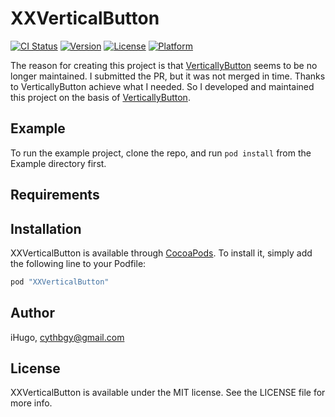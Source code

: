# XXVerticalButton

[![CI Status](http://img.shields.io/travis/汤海波/XXVerticalButton.svg?style=flat)](https://travis-ci.org/汤海波/XXVerticalButton)
[![Version](https://img.shields.io/cocoapods/v/XXVerticalButton.svg?style=flat)](http://cocoapods.org/pods/XXVerticalButton)
[![License](https://img.shields.io/cocoapods/l/XXVerticalButton.svg?style=flat)](http://cocoapods.org/pods/XXVerticalButton)
[![Platform](https://img.shields.io/cocoapods/p/XXVerticalButton.svg?style=flat)](http://cocoapods.org/pods/XXVerticalButton)

The reason for creating this project is that [VerticallyButton](https://github.com/zeushin/VerticallyButton) seems to be no longer maintained. I submitted the PR, but it was not merged in time. Thanks to VerticallyButton achieve what I needed. So I developed and maintained this project on the basis of [VerticallyButton](https://github.com/zeushin/VerticallyButton).

## Example

To run the example project, clone the repo, and run `pod install` from the Example directory first.

## Requirements

## Installation

XXVerticalButton is available through [CocoaPods](http://cocoapods.org). To install
it, simply add the following line to your Podfile:

```ruby
pod "XXVerticalButton"
```

## Author

iHugo, cythbgy@gmail.com

## License

XXVerticalButton is available under the MIT license. See the LICENSE file for more info.


